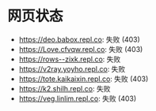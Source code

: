 # 网页状态
- https://deo.babox.repl.co: 失败 (403)
- https://Love.cfvqw.repl.co: 失败 (403)
- https://rows--zixk.repl.co: 失败
- https://v2ray.yoyho.repl.co: 失败
- https://tote.kaikaixin.repl.co: 失败 (403)
- https://k2.shilh.repl.co: 失败
- https://veg.linlim.repl.co: 失败 (403)
